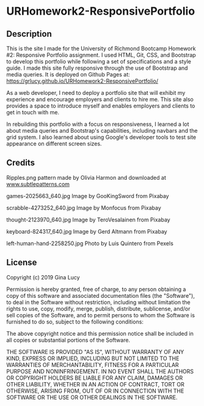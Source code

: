 # URHomework2-ResponsivePortfolio

## Description
This is the site I made for the University of Richmond Bootcamp Homework #2: Responsive Portfolio assignment. I used HTML, Git, CSS, and Bootstrap to develop this portfolio while following a set of specifications and a style guide. I made this site fully responsive through the use of Bootstrap and media queries. It is deployed on Github Pages at: https://grlucy.github.io/URHomework2-ResponsivePortfolio/

As a web developer, I need to deploy a portfolio site that will exhibit my experience and encourage employers and clients to hire me. This site also provides a space to introduce myself and enables employers and clients to get in touch with me.

In rebuilding this portfolio with a focus on responsiveness, I learned a lot about media queries and Bootstrap's capabilities, including navbars and the grid system. I also learned about using Google's developer tools to test site appearance on different screen sizes.

## Credits
Ripples.png pattern made by Olivia Harmon and downloaded at www.subtlepatterns.com

games-2025663_640.jpg Image by GooKingSword from Pixabay

scrabble-4273252_640.jpg Image by Monfocus from Pixabay

thought-2123970_640.jpg Image by TeroVesalainen from Pixabay

keyboard-824317_640.jpg Image by Gerd Altmann from Pixabay

left-human-hand-2258250.jpg Photo by Luis Quintero from Pexels

## License
Copyright (c) 2019 Gina Lucy

Permission is hereby granted, free of charge, to any person obtaining a copy
of this software and associated documentation files (the "Software"), to deal
in the Software without restriction, including without limitation the rights
to use, copy, modify, merge, publish, distribute, sublicense, and/or sell
copies of the Software, and to permit persons to whom the Software is
furnished to do so, subject to the following conditions:

The above copyright notice and this permission notice shall be included in all
copies or substantial portions of the Software.

THE SOFTWARE IS PROVIDED "AS IS", WITHOUT WARRANTY OF ANY KIND, EXPRESS OR
IMPLIED, INCLUDING BUT NOT LIMITED TO THE WARRANTIES OF MERCHANTABILITY,
FITNESS FOR A PARTICULAR PURPOSE AND NONINFRINGEMENT. IN NO EVENT SHALL THE
AUTHORS OR COPYRIGHT HOLDERS BE LIABLE FOR ANY CLAIM, DAMAGES OR OTHER
LIABILITY, WHETHER IN AN ACTION OF CONTRACT, TORT OR OTHERWISE, ARISING FROM,
OUT OF OR IN CONNECTION WITH THE SOFTWARE OR THE USE OR OTHER DEALINGS IN THE
SOFTWARE.

